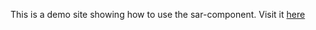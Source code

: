 This is a demo site showing how to use the sar-component. Visit it [here](https://raw.githack.com/hestiaAI/sar-component-example/master/index.html)
